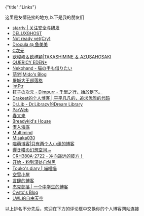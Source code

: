 {"title":"Links"}
<!--infoend-->
这里是友情链接的地方,以下是我的朋友们

* [starriv | 关注安全与研发](https://starriv.com/)
* [DELUXGHOST](http://deluxghost.me/)
* [Not ready yet(Cry)](http://infinnie.github.io/)
* [Drocula @ 鱼美美](http://www.iblo.info/)
* [C次元](https://ccoooss.com/)
* [欧峻峰＆欧梓穎|TAKASHIMINE ＆ AZUSAHOSAKI](https://www.ooxx.dk)
* [QUERICY EDEN*](https://quericy.me/)
* [Nekohand - 猫の手も借りたい](http://blog.nekohand.moe/)
* [萌宅|Mido&#x27;s Blog](http://imoe.moe/)
* [屠城大王部落格](http://www.tcdw.net/)
* [IntPtr](http://www.intptr.im/)
* [钉子の次元 - Dimpurr - 千里之行，始於足下。](http://blog.dimpurr.com/)
* [Drakeet的个人博客 | 平平凡凡的，追求优雅的代码](http://drakeet.me/)
* [Dr.Lib - Dr.Librazy的Dream Library](https://im.librazy.org/)
* [ParWeb](http://par.moe/)
* [春又来](http://code5light.com/)
* [Breadykid's House](http://breadykid.com)
* [潜入海底](https://soha.moe)
* [Multimind](https://multimind.org/)
* [Misaka030](https://030.name)
* [喵萌博客|只有两个人小组的博客](https://morz.org/)
* [響き喵の幻想空间 ~](https://nekoyu.cc/)
* [CRH380A-2722 - 冲向遥远的彼方！](https://www.cirno380a.moe)
* [开始 - 粉到深处自然黑](http://ao.acg.ac/)
* [Touko's diary | 喵喵喵](https://touko.moe/)
* [空雪小屋](http://blog.sorayuki.net/)
* [言肆的博客](https://sendya.me/)
* [杰克部落 | 一个中学生的博客](http://renjikai.com/)
* [Cystc's Blog](http://www.cystc.org/)
* [LWL的自由天空](https://blog.lwl12.com/)

以上排名不分先后，欢迎在下方的评论框中交换你的个人博客网站连接